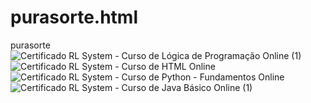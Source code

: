# purasorte.html
purasorte
![Certificado RL System - Curso de Lógica de Programação Online (1)](https://user-images.githubusercontent.com/118575717/228069853-6468878e-dd65-4ab6-8ac2-0379fee7ec12.png)
![Certificado RL System - Curso de HTML Online](https://user-images.githubusercontent.com/118575717/228070020-a47e1778-cc6c-4f6b-97dd-5b06ef59276d.png)
![Certificado RL System - Curso de Python - Fundamentos Online](https://user-images.githubusercontent.com/118575717/228070039-0ef7dddd-7f3e-42db-8b4e-6a2275a2aa65.png)
![Certificado RL System - Curso de Java Básico Online (1)](https://github.com/purasorte/purasorte.fmf/assets/118575717/34fdd353-cc7f-4146-9345-18a61f6b8ac7)
